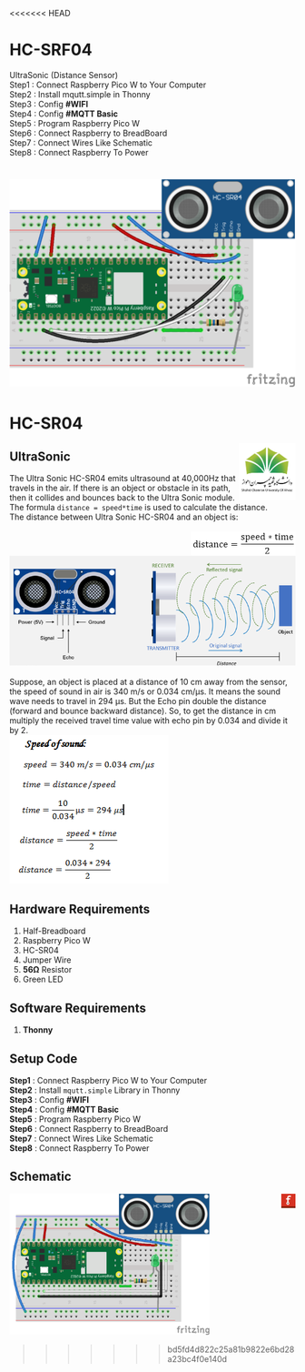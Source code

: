 <<<<<<< HEAD
# HC-SRF04
UltraSonic (Distance Sensor)  
Step1 : Connect Raspberry Pico W to Your Computer  
Step2 : Install mqutt.simple in Thonny  
Step3 : Config **#WIFI**  
Step4 : Config **#MQTT Basic**  
Step5 : Program Raspberry Pico W  
Step6 : Connect Raspberry to BreadBoard  
Step7 : Connect Wires Like Schematic  
Step8 : Connect Raspberry To Power  

![Schematic](https://github.com/parsa-black/IOT-Laboratory/blob/master/RP%20Pico/Ultrasonic/Files/HC-SRF04.png)
=======
# HC-SR04 
 <img src="https://github.com/parsa-black/IOT-Laboratory/blob/master/assets/main/SCU_logo.jpg" alt="SCU Logo" width="100" height="100" align="right"></img>
## UltraSonic   
The Ultra Sonic HC-SR04 emits ultrasound at 40,000Hz that travels in the air. If there is an object or obstacle in its path, then it collides and bounces back to the Ultra Sonic module.  
The formula `distance = speed*time` is used to calculate the distance.  
The distance between Ultra Sonic HC-SR04 and an object is:  
</br>
<img src="Files/formula1.png" alt="Formula" align="right"></img>
<img src="Files/distance.png" alt="HC-SR04"></img>  
</br>
Suppose, an object is placed at a distance of 10 cm away from the sensor, the speed of sound in air is 340 m/s or 0.034 cm/µs. It means the sound wave needs to travel in 294 µs. But the Echo pin double the distance (forward and bounce backward distance). So, to get the distance in cm multiply the received travel time value with echo pin by 0.034 and divide it by 2.  
<img src="Files/formula2.png" alt="Formula"></img>  
## Hardware Requirements
1. Half-Breadboard
2. Raspberry Pico W
3. HC-SR04
4. Jumper Wire
5. **56Ω** Resistor
6. Green LED
## Software Requirements
1. **Thonny**
## Setup Code
**Step1** : Connect Raspberry Pico W to Your Computer  
**Step2** : Install `mqutt.simple` Library in Thonny  
**Step3** : Config **#WIFI**  
**Step4** : Config **#MQTT Basic**  
**Step5** : Program Raspberry Pico W  
**Step6** : Connect Raspberry to BreadBoard  
**Step7** : Connect Wires Like Schematic  
**Step8** : Connect Raspberry To Power  
## Schematic
<img src="Files/HC-SR04.png" alt="Schematic" width="70%" height="70%"></img>
<a href="https://github.com/parsa-black/IOT-Laboratory/raw/master/RP%20Pico/Ultrasonic/Files/HC-SR04.fzz"><img src="https://github.com/parsa-black/IOT-Laboratory/blob/master/assets/main/Fritzing_icon.png" alt="Fritzing" width="5%" height="5%"  align="right"></img></a>  
>>>>>>> bd5fd4d822c25a81b9822e6bd28a23bc4f0e140d
